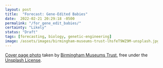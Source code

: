 ```yaml
---
layout: post
title:  "Forecast: Gene-Edited Babies"
date:  2022-02-21 20:29:18 -0500
permalink: "/for_gene_edit_babies/"
certainty: "Likely"
status: "Draft"
tags: [forecasting, biology, genetic-engineering]
image: /assets/images/birmingham-museums-trust-lhsfeT9WZ9M-unsplash.jpg
---
```


[Cover page photo](https://unsplash.com/photos/lhsfeT9WZ9M) taken by [Birmingham Museums Trust](https://unsplash.com/@birminghammuseumstrust), free under the [Unsplash License](https://unsplash.com/license).
